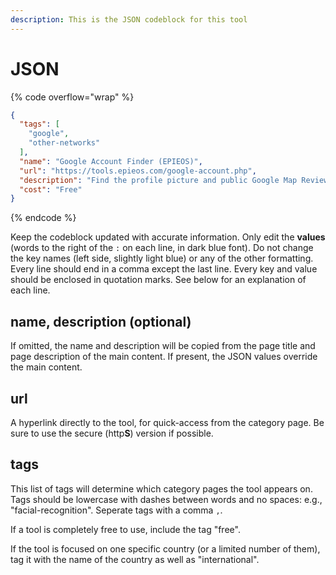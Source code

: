 ```yaml
---
description: This is the JSON codeblock for this tool
---
```


# JSON

{% code overflow="wrap" %}
```json
{
  "tags": [
    "google",
    "other-networks"
  ],
  "name": "Google Account Finder (EPIEOS)",
  "url": "https://tools.epieos.com/google-account.php",
  "description": "Find the profile picture and public Google Map Reviews + Photos associated with a G-mail adress. Also checks for phone numbers, and checks for email addresses on social networks",
  "cost": "Free"
}
```
{% endcode %}

Keep the codeblock updated with accurate information. Only edit the **values** (words to the right of the `:` on each line, in dark blue font). Do not change the key names (left side, slightly light blue) or any of the other formatting. Every line should end in a comma except the last line. Every key and value should be enclosed in quotation marks. See below for an explanation of each line.&#x20;

## name, description (optional)

If omitted, the name and description will be copied from the page title and page description of the main content. If present, the JSON values override the main content.

## url

A hyperlink directly to the tool, for quick-access from the category page. Be sure to use the secure (http**S**) version if possible.

## tags

This list of tags will determine which category pages the tool appears on. Tags should be lowercase with dashes between words and no spaces: e.g., "facial-recognition". Seperate tags with a comma `,`.

If a tool is completely free to use, include the tag "free".

If the tool is focused on one specific country (or a limited number of them), tag it with the name of the country as well as "international".

